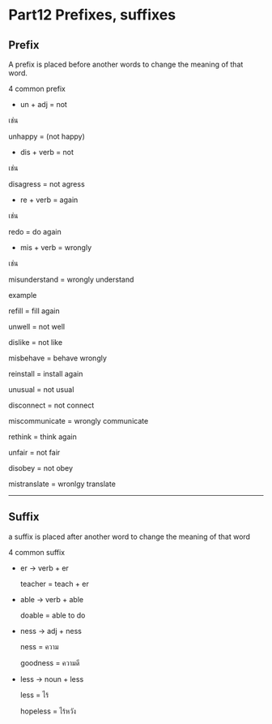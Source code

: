 # Part12 Prefixes, suffixes

## Prefix

A prefix  is placed before another words to change the meaning of that word.

4 common prefix

- un + adj = not

เช่น 

unhappy = (not happy)

- dis + verb = not

เช่น 

disagress = not agress

- re + verb = again

เช่น 

redo = do again

- mis + verb = wrongly

เช่น

misunderstand = wrongly understand 

example

refill = fill again

unwell = not well

dislike = not like

misbehave = behave wrongly

reinstall = install again

unusual =  not usual

disconnect = not connect 

miscommunicate = wrongly communicate

rethink = think again

unfair = not fair

disobey = not obey

mistranslate = wronlgy translate

---

## Suffix

a suffix is placed after another word to change the meaning of that word

4 common suffix

- er -> verb + er

    teacher = teach + er 

- able -> verb + able

    doable = able to do

- ness -> adj + ness

    ness = ความ

    goodness = ความดี

- less -> noun + less

    less = ไร้

    hopeless = ไร้หวัง